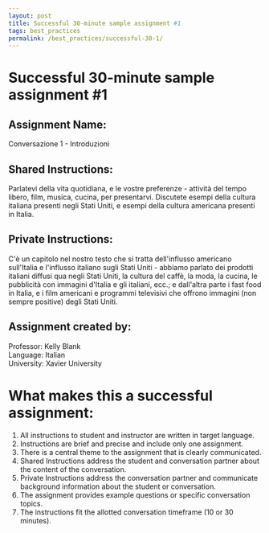 ```yaml
---
layout: post
title: Successful 30-minute sample assignment #1
tags: best_practices
permalink: /best_practices/successful-30-1/
---
```


# Successful 30-minute sample assignment #1

## Assignment Name: 
Conversazione 1 - Introduzioni

## Shared Instructions: 

Parlatevi della vita quotidiana, e le vostre preferenze - attività del tempo libero, film, musica, cucina, per presentarvi. Discutete esempi della cultura italiana presenti negli Stati Uniti, e esempi della cultura americana presenti in Italia.

## Private Instructions: 

C'è un capitolo nel nostro testo che si tratta dell'influsso americano sull'Italia e l'influsso italiano sugli Stati Uniti - abbiamo parlato dei prodotti italiani diffusi qua negli Stati Uniti, la cultura del caffè, la moda, la cucina, le pubblicità con immagini d'Italia e gli italiani, ecc.; e dall'altra parte i fast food in Italia, e i film americani e programmi televisivi che offrono immagini (non sempre positive) degli Stati Uniti.

## Assignment created by:

Professor: Kelly Blank     
Language: Italian     
University: Xavier University

# What makes this a successful assignment:

1. All instructions to student and instructor are written in target language.
2. Instructions are brief and precise and include only one assignment.
3. There is a central theme to the assignment that is clearly communicated.
4. Shared Instructions address the student and conversation partner about the content of the conversation.
5. Private Instructions address the conversation partner and communicate background information about the student or conversation.
6. The assignment provides example questions or specific conversation topics.
7. The instructions fit the allotted conversation timeframe (10 or 30 minutes).
